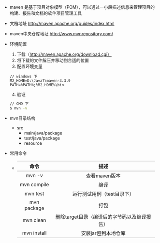 
* maven 是基于项目对象模型（POM），可以通过一小段描述信息来管理项目的构建、报告和文档的软件项目管理工具

* 文档地址 <http://maven.apache.org/guides/index.html>

* maven中央仓库地址 <http://www.mvnrepository.com/>

* 环境配置
    1. 下载（http://maven.apache.org/download.cgi）
    2. 将下载的文件解压并移动到合适的位置
    3. 配置环境变量
    ```
    // windows 下
    M2_HOME=D:\Java7\maven-3.3.9
    PATH=%PATH%;%M2_HOME%\bin
    ```
    4. 验证
    ```bash
    // CMD 下
    $ mvn -v
    ```

* mvn目录结构
    * src
        * main/java/package
        * test/java/package
        * resource

* 常用命令
    * | 命令 | 描述 |
      |:---:|:----:|
      | mvn -v      | 查看maven版本 |
      | mvn compile | 编译 |
      | mvn test    | 运行测试用例（test目录下） |
      | mvn package | 打包 |
      | mvn clean   | 删除target目录（编译后的字节码以及编译报告） |
      | mvn install | 安装jar包到本地仓库 |



